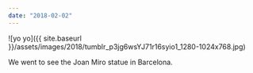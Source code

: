 ```yaml
---
date: "2018-02-02"
---
```


![yo yo]({{ site.baseurl }}/assets/images/2018/tumblr_p3jg6wsYJ71r16syio1_1280-1024x768.jpg)

We went to see the Joan Miro statue in Barcelona.
